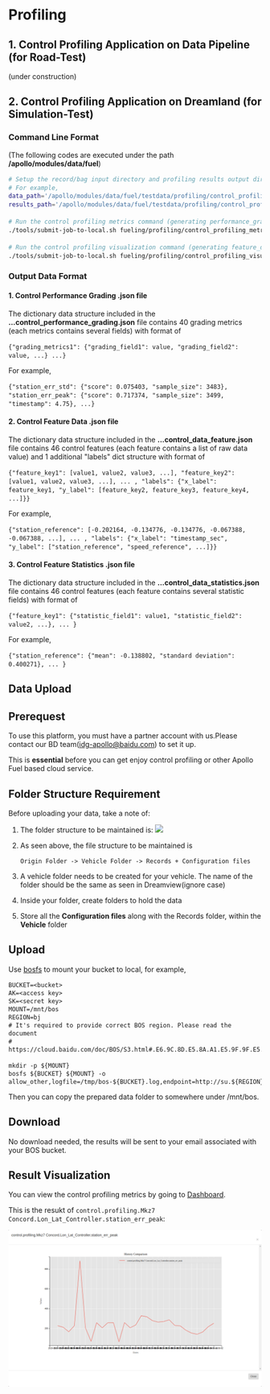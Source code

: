# Profiling

## 1. Control Profiling Application on Data Pipeline (for Road-Test)

(under construction)

## 2. Control Profiling Application on Dreamland (for Simulation-Test)

### Command Line Format
(The following codes are executed under the path **/apollo/modules/data/fuel**)

```bash
# Setup the record/bag input directory and profiling results output directory.
# For example,
data_path='/apollo/modules/data/fuel/testdata/profiling/control_profiling/Sim_Test'
results_path='/apollo/modules/data/fuel/testdata/profiling/control_profiling/generated'

# Run the control profiling metrics command (generating performance_grading.json file)
./tools/submit-job-to-local.sh fueling/profiling/control_profiling_metrics.py -ctl_metrics_input_path_local $data_path -ctl_metrics_output_path_local $results_path

# Run the control profiling visualization command (generating feature_data.json file)
./tools/submit-job-to-local.sh fueling/profiling/control_profiling_visualization.py -ctl_visual_input_path_local $results_path -ctl_visual_output_path_local $results_path --ctl_visual_simulation_only_test
```

### Output Data Format

#### 1. Control Performance Grading .json file

The dictionary data structure included in the **...control_performance_grading.json** file contains 40 grading metrics (each metrics contains several fields) with format of

`{"grading_metrics1": {"grading_field1": value, "grading_field2": value, ...} ...}`

For example,

`{"station_err_std": {"score": 0.075403, "sample_size": 3483}, "station_err_peak": {"score": 0.717374, "sample_size": 3499, "timestamp": 4.75}, ...}`

#### 2. Control Feature Data .json file

The dictionary data structure included in the **...control_data_feature.json** file contains 46 control features (each feature contains a list of raw data value) and 1 additional "labels" dict structure with format of

`{"feature_key1": [value1, value2, value3, ...], "feature_key2": [value1, value2, value3, ...], ... , "labels": {"x_label": feature_key1, "y_label": [feature_key2, feature_key3, feature_key4, ...]}}`

For example,

`{"station_reference": [-0.202164, -0.134776, -0.134776, -0.067388, -0.067388, ...], ... ,
"labels": {"x_label": "timestamp_sec", "y_label": ["station_reference", "speed_reference", ...]}}`

#### 3. Control Feature Statistics .json file

The dictionary data structure included in the **...control_data_statistics.json** file contains 46 control features (each feature contains several statistic fields) with format of

`{"feature_key1": {"statistic_field1": value1, "statistic_field2": value2, ...}, ... }`

For example,

`{"station_reference": {"mean": -0.138802, "standard deviation": 0.400271}, ... }`


## Data Upload

## Prerequest

To use this platform, you must have a partner account with us.Please contact our BD team(idg-apollo@baidu.com) to set it up.

This is **essential** before you can get enjoy control profiling or other Apollo Fuel based cloud service.

## Folder Structure Requirement

Before uploading your data, take a note of:
1. The folder structure to be maintained is:
   ![](images/folder_struc.png)

1. As seen above, the file structure to be maintained is
   ```
   Origin Folder -> Vehicle Folder -> Records + Configuration files
   ```
1. A vehicle folder needs to be created for your vehicle. The name of the folder
   should be the same as seen in Dreamview(ignore case)
1. Inside your folder, create folders to hold the data
1. Store all the **Configuration files** along with the Records folder, within
   the **Vehicle** folder

## Upload

Use [bosfs](https://cloud.baidu.com/doc/BOS/BOSCLI/8.5CBOS.20FS.html) to mount
your bucket to local, for example,

```
BUCKET=<bucket>
AK=<access key>
SK=<secret key>
MOUNT=/mnt/bos
REGION=bj
# It's required to provide correct BOS region. Please read the document
# https://cloud.baidu.com/doc/BOS/S3.html#.E6.9C.8D.E5.8A.A1.E5.9F.9F.E5.90.8D

mkdir -p ${MOUNT}
bosfs ${BUCKET} ${MOUNT} -o allow_other,logfile=/tmp/bos-${BUCKET}.log,endpoint=http://su.${REGION}.bcebos.com,ak=${AK},sk=${SK}
```

Then you can copy the prepared data folder to somewhere under /mnt/bos.

## Download

No download needed, the results will be sent to your email associated with your BOS bucket.

## Result Visualization
You can view the control profiling metrics by going to [Dashboard](http://usa-data.baidu.com:8001/api/v1/namespaces/default/services/http:warehouse-service:8000/proxy/metrics).


This is the resukt of `control.profiling.Mkz7 Concord.Lon_Lat_Controller.station_err_peak`:

![](images/control_profiling_result.png)